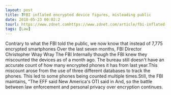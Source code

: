 ```yaml
---
layout: post
title: ?FBI inflated encrypted device figures, misleading public
date: 2018-05-23 00:02:2
tourl: https://www.zdnet.comhttps://www.zdnet.com/article/fbi-inflated-encrypted-phone-figures-misleading-public/
tags: [Law]
---
```

Contrary to what the FBI told the public, we now know that instead of 7,775 encrypted smartphones Over the last seven months, FBI Director Christopher Wray Wray The FBI Internally though the FBI knew they miscounted the devices as of a month ago. The bureau still doesn't have an accurate count of how many encrypted phones it has from last year.This miscount arose from the use of three different databases to track the phones. This led to some phones being counted multiple times.Still, the FBI maintains, "The EFF said New America's OTI said in And, so the battle between law enforcement and personal privacy over encryption continues.